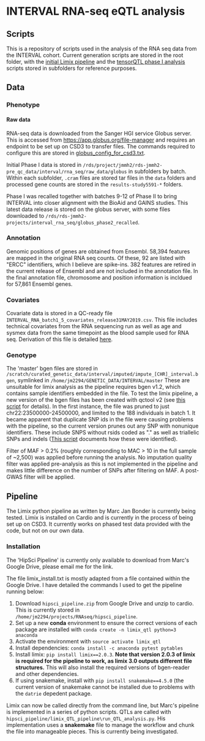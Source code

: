 # INTERVAL RNA-seq eQTL analysis
## Scripts
This is a repository of scripts used in the analysis of the RNA seq data from the INTERVAL cohort. Current generation scripts are stored in the root folder, with the [initial Limix pipeline](01_limix_pipeline) and the [tensorQTL phase I analysis](02_tensorqtl_phase_1) scripts stored in subfolders for reference purposes.

## Data
### Phenotype
#### Raw data
RNA-seq data is downloaded from the Sanger HGI service Globus server. This is accessed from https://app.globus.org/file-manager and requires an endpoint to be set up on CSD3 to transfer files. The commands required to configure this are stored in [globus_config_for_csd3.txt](globus_config_for_csd3.txt).

Initial Phase I data is stored in `/rds/project/jmmh2/rds-jmmh2-pre_qc_data/interval/rna_seq/raw_data/globus` in subfolders by batch. Within each subfolder, `.cram` files are stored tar files in the `data` folders and processed gene counts are stored in the `results-study5591-*` folders.

Phase I was recalled together with batches 9-12 of Phase II to bring INTERVAL into closer alignment with the BioAid and GAINS studies. This latest data release is stored on the globus server, with some files downloaded to `/rds/rds-jmmh2-projects/interval_rna_seq/globus_phase2_recalled`.

### Annotation
Genomic positions of genes are obtained from Ensembl. 58,394 features are mapped in the original RNA seq counts. Of these, 92 are listed with "ERCC" identifiers, which I believe are spike-ins. 382 features are retired in the current release of Ensembl and are not included in the annotation file. In the final annotation file, chromosome and position information is incldued for 57,861 Ensembl genes.

### Covariates
Covariate data is stored in a QC-ready file `INTERVAL_RNA_batch1_5_covariates_release31MAY2019.csv`. This file includes technical covariates from the RNA sequencing run as well as age and sysmex data from the same timepoint as the blood sample used for RNA seq. Derivation of this file is detailed [here](https://github.com/JonMarten/RNAseq/blob/master/covariates/README.md#phenotypes-in-the-interval-study).

### Genotype
The 'master' bgen files are stored in `/scratch/curated_genetic_data/interval/imputed/impute_[CHR]_interval.bgen`, symlinked in `/home/jm2294/GENETIC_DATA/INTERVAL/master`
These are unsuitable for limix analysis as the pipeline requires bgen v1.2, which contains sample identifiers embedded in the file. 
To test the limix pipeline, a new version of the bgen files has been created with qctool v2 (see [this script](make_test_bgen.sh) for details).
In the first instance, the file was pruned to just chr22:23500000-24500000, and limited to the 188 individuals in batch 1. 
It became apparent that duplicate SNP ids in the file were causing problems with the pipeline, so the current version prunes out any SNP with nonunique identifiers. These include SNPS without rsids coded as "." as well as triallelic SNPs and indels ([This script](get_duplicate_rsids.R) documents how these were identified). 

Filter of MAF > 0.2% (roughly corresponding to MAC > 10 in the full sample of ~2,500) was applied before running the analysis. No imputation quality filter was applied pre-analysis as this is not implemented in the pipeline and makes little difference on the number of SNPs after filtering on MAF. A post-GWAS filter will be applied.

## Pipeline
The Limix python pipeline as written by Marc Jan Bonder is currently being tested. Limix is installed on Cardio and is currently in the process of being set up on CSD3. It currently works on phased test data provided with the code, but not on our own data.
### Installation
The 'HipSci Pipeline' is currently only available to download from Marc's Google Drive, please email me for the link.

The file limix_install.txt is mostly adapted from a file contained within the Google Drive. I have detailed the commands I used to get the pipeline running below:
1. Download `hipsci_pipeline.zip` from Google Drive and unzip to cardio. This is currently stored in `/home/jm2294/projects/RNAseq/hipsci_pipeline`.
2. Set up a new **conda** environment to ensure the correct versions of each package are installed with `conda create -n limix_qtl python=3 anaconda`
3. Activate the environment with `source activate limix_qtl`
4. Install dependencies: `conda install -c anaconda pytest pytables`
5. Install limix: `pip install limix==2.0.3`. **Note that version 2.0.3 of limix is required for the pipeline to work, as limix 3.0 outputs different file structures.** This will also install the required versions of bgen-reader and other dependencies.
6. If using snakemake, install with `pip install snakemake==4.5.0` (the current version of snakemake cannot be installed due to problems with the `datrie` depedent package. 

Limix can now be called directly from the command line, but Marc's pipeline is implemented in a series of python scripts. QTLs are called with `hipsci_pipeline/limix_QTL_pipeline\run_QTL_analysis.py`. His implementation uses a **snakemake** file to manage the workflow and chunk the file into manageable pieces. This is currently being investigated.
